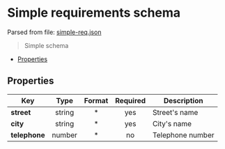 # __Simple requirements schema__

Parsed from file: [simple-req.json](https://github.com/McCastles/JMC/blob/master/examples/simple/simple-req.json)
> Simple schema
* [Properties](#properties)
## __Properties__
|Key|Type|Format|Required|Description|
|-|:-:|:-:|:-:|-|
|__street__|string|*|yes|Street's name|
|__city__|string|*|yes|City's name|
|__telephone__|number|*|no|Telephone number|